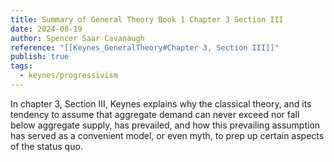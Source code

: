```yaml
---
title: Summary of General Theory Book 1 Chapter 3 Section III
date: 2024-08-19
author: Spencer Saar Cavanaugh
reference: "[[Keynes_GeneralTheory#Chapter 3, Section III]]"
publish: true
tags:
  - keynes/progressivism
---
```

In chapter 3, Section III, Keynes explains why the classical theory, and its tendency to assume that aggregate demand can never exceed nor fall below aggregate supply, has prevailed, and how this prevailing assumption has served as a convenient model, or even myth, to prep up certain aspects of the status quo.
